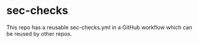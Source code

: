 # sec-checks
This repo has a reusable sec-checks.yml in a GitHub workflow which can be reused by other repos.
